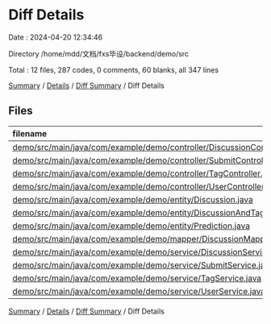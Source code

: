 # Diff Details

Date : 2024-04-20 12:34:46

Directory /home/mdd/文档/fxs毕设/backend/demo/src

Total : 12 files,  287 codes, 0 comments, 60 blanks, all 347 lines

[Summary](results.md) / [Details](details.md) / [Diff Summary](diff.md) / Diff Details

## Files
| filename | language | code | comment | blank | total |
| :--- | :--- | ---: | ---: | ---: | ---: |
| [demo/src/main/java/com/example/demo/controller/DiscussionController.java](/demo/src/main/java/com/example/demo/controller/DiscussionController.java) | Java | 31 | 0 | 8 | 39 |
| [demo/src/main/java/com/example/demo/controller/SubmitController.java](/demo/src/main/java/com/example/demo/controller/SubmitController.java) | Java | 18 | 0 | 2 | 20 |
| [demo/src/main/java/com/example/demo/controller/TagController.java](/demo/src/main/java/com/example/demo/controller/TagController.java) | Java | 23 | 0 | 4 | 27 |
| [demo/src/main/java/com/example/demo/controller/UserController.java](/demo/src/main/java/com/example/demo/controller/UserController.java) | Java | 5 | 0 | 1 | 6 |
| [demo/src/main/java/com/example/demo/entity/Discussion.java](/demo/src/main/java/com/example/demo/entity/Discussion.java) | Java | 14 | 0 | 3 | 17 |
| [demo/src/main/java/com/example/demo/entity/DiscussionAndTagAndPictureAndUser.java](/demo/src/main/java/com/example/demo/entity/DiscussionAndTagAndPictureAndUser.java) | Java | 14 | 0 | 4 | 18 |
| [demo/src/main/java/com/example/demo/entity/Prediction.java](/demo/src/main/java/com/example/demo/entity/Prediction.java) | Java | 10 | 0 | 3 | 13 |
| [demo/src/main/java/com/example/demo/mapper/DiscussionMapper.java](/demo/src/main/java/com/example/demo/mapper/DiscussionMapper.java) | Java | 25 | 0 | 11 | 36 |
| [demo/src/main/java/com/example/demo/service/DiscussionService.java](/demo/src/main/java/com/example/demo/service/DiscussionService.java) | Java | 63 | 0 | 16 | 79 |
| [demo/src/main/java/com/example/demo/service/SubmitService.java](/demo/src/main/java/com/example/demo/service/SubmitService.java) | Java | 28 | 0 | 2 | 30 |
| [demo/src/main/java/com/example/demo/service/TagService.java](/demo/src/main/java/com/example/demo/service/TagService.java) | Java | 53 | 0 | 5 | 58 |
| [demo/src/main/java/com/example/demo/service/UserService.java](/demo/src/main/java/com/example/demo/service/UserService.java) | Java | 3 | 0 | 1 | 4 |

[Summary](results.md) / [Details](details.md) / [Diff Summary](diff.md) / Diff Details